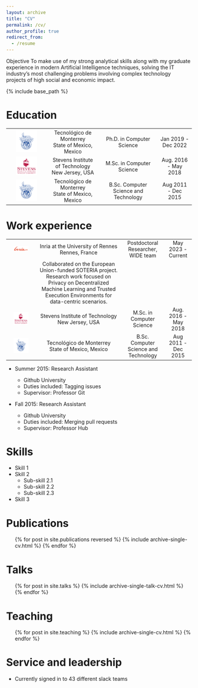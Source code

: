 ```yaml
---
layout: archive
title: "CV"
permalink: /cv/
author_profile: true
redirect_from:
  - /resume
---
```


Objective
To make use of my strong analytical skills along with my graduate experience in modern Artificial Intelligence techniques, solving the IT industry’s most challenging problems involving complex technology projects of high social and economic impact.

{% include base_path %}

Education
======
<table class="no_border">
    <tbody>
      <tr>
            <td><a href="https://tec.mx"><img src="/images/tec_logo.png"></a></td>
            <td><div>Tecnológico de Monterrey</div><div>State of Mexico, Mexico</div></td>
            <td>Ph.D. in Computer Science</td>
            <td>Jan 2019 - Dec 2022</td>
        </tr>
        <tr>
            <td><a href="https://www.stevens.edu/"><img src="/images/stevens_logo.png"></a></td>
            <td><div>Stevens Institute of Technology</div><div>New Jersey, USA</div></td>
            <td>M.Sc. in Computer Science</td>
            <td>Aug. 2016 - May 2018</td>
        </tr>
        <tr>
            <td><a href="https://tec.mx"><img src="/images/tec_logo.png"></a></td>
            <td><div>Tecnológico de Monterrey</div><div>State of Mexico, Mexico</div></td>
            <td>B.Sc. Computer Science and Technology</td>
            <td>Aug 2011 - Dec 2015</td>
        </tr>
    </tbody>
</table>

<style>
  .no_border, .no_border tr, .no_border td{
    border: none;
    text-align:center;
  }
  .no_border img{
    width: 60%;
    height:auto;
  }
</style>

Work experience
======
<table class="no_border">
    <tbody>
      <tr><td><a href="https://www.inria.fr/"><img src="images/inr_logo_rouge.png"></a></td>
            <td><div>Inria at the University of Rennes</div><div>Rennes, France</div></td>
            <td>Postdoctoral Researcher, WIDE team</td>
            <td>May 2023 - Current</td>
        </tr>
        <tr>
          <td></td>
          <td>Collaborated on the European Union-funded SOTERIA project. Research work focused on Privacy
on Decentralized Machine Learning and Trusted Execution Environments for data-centric scenarios.</td>
          <td></td>
          <td></td>
        </tr>
        <tr>
            <td><a href="https://www.stevens.edu/"><img src="/images/stevens_logo.png"></a></td>
            <td><div>Stevens Institute of Technology</div><div>New Jersey, USA</div></td>
            <td>M.Sc. in Computer Science</td>
            <td>Aug. 2016 - May 2018</td>
        </tr>
        <tr>
            <td><a href="https://tec.mx"><img src="/images/tec_logo.png"></a></td>
            <td><div>Tecnológico de Monterrey</div><div>State of Mexico, Mexico</div></td>
            <td>B.Sc. Computer Science and Technology</td>
            <td>Aug 2011 - Dec 2015</td>
        </tr>
    </tbody>
</table>

* Summer 2015: Research Assistant
  * Github University
  * Duties included: Tagging issues
  * Supervisor: Professor Git

* Fall 2015: Research Assistant
  * Github University
  * Duties included: Merging pull requests
  * Supervisor: Professor Hub
  
Skills
======
* Skill 1
* Skill 2
  * Sub-skill 2.1
  * Sub-skill 2.2
  * Sub-skill 2.3
* Skill 3

Publications
======
  <ul>{% for post in site.publications reversed %}
    {% include archive-single-cv.html %}
  {% endfor %}</ul>

Talks
======
  <ul>{% for post in site.talks %}
    {% include archive-single-talk-cv.html %}
  {% endfor %}</ul>

Teaching
======
  <ul>{% for post in site.teaching %}
    {% include archive-single-cv.html %}
  {% endfor %}</ul>

Service and leadership
======
* Currently signed in to 43 different slack teams
